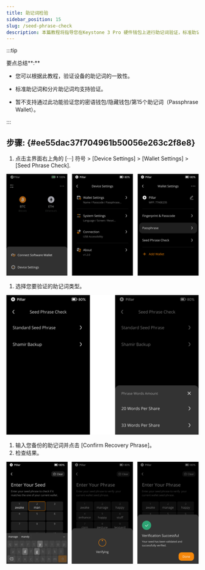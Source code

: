 ```yaml
---
title: 助记词检验
sidebar_position: 15
slug: /seed-phrase-check
description: 本篇教程将指导您在Keystone 3 Pro 硬件钱包上进行助记词验证，标准助记词和 分片助记词均支持验证。
---
```




:::tip

要点总结**:**
- 您可以根据此教程，验证设备的助记词的一致性。

- 标准助记词和分片助记词均支持验证。

- 暂不支持通过此功能验证您的密语钱包/隐藏钱包/第15个助记词（Passphrase Wallet）。

:::




## 步骤: {#ee55dac37f704961b50056e263c2f8e8}

1. 点击主界面右上角的 [···] 符号 &gt; [Device Settings] &gt; [Wallet Settings] &gt; [Seed Phrase Check].

  ![](./1293795318.png)

1. 选择您要验证的助记词类型。

  ![](./221681936.png)

1. 输入您备份的助记词并点击 [Confirm Recovery Phrase]。
1. 检查结果。

  ![](./838620597.png)

